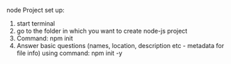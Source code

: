 node Project set up:

1. start terminal
2. go to the folder in which you want to create node-js project
3. Command: npm init 
4. Answer basic questions (names, location, description etc - metadata for file info)
using command: npm init -y 
